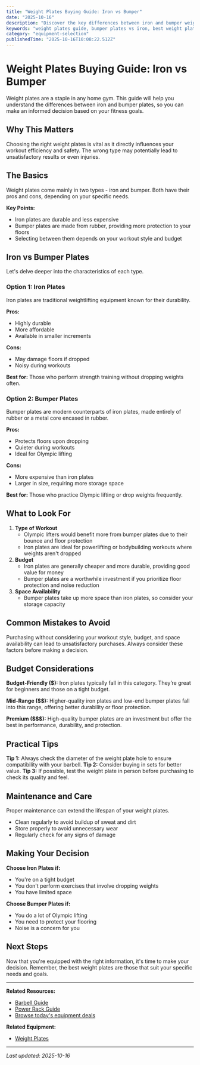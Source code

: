 ```yaml
---
title: "Weight Plates Buying Guide: Iron vs Bumper"
date: "2025-10-16"
description: "Discover the key differences between iron and bumper weight plates and learn practical tips to choose the best weight plates for your home gym."
keywords: "weight plates guide, bumper plates vs iron, best weight plates"
category: "equipment-selection"
publishedTime: "2025-10-16T10:08:22.512Z"
---
```


# Weight Plates Buying Guide: Iron vs Bumper

Weight plates are a staple in any home gym. This guide will help you understand the differences between iron and bumper plates, so you can make an informed decision based on your fitness goals.

## Why This Matters

Choosing the right weight plates is vital as it directly influences your workout efficiency and safety. The wrong type may potentially lead to unsatisfactory results or even injuries.

## The Basics

Weight plates come mainly in two types - iron and bumper. Both have their pros and cons, depending on your specific needs.

**Key Points:**
- Iron plates are durable and less expensive
- Bumper plates are made from rubber, providing more protection to your floors
- Selecting between them depends on your workout style and budget

## Iron vs Bumper Plates 

Let's delve deeper into the characteristics of each type.

### Option 1: Iron Plates

Iron plates are traditional weightlifting equipment known for their durability.

**Pros:**
- Highly durable
- More affordable
- Available in smaller increments

**Cons:**
- May damage floors if dropped
- Noisy during workouts

**Best for:** Those who perform strength training without dropping weights often. 

### Option 2: Bumper Plates

Bumper plates are modern counterparts of iron plates, made entirely of rubber or a metal core encased in rubber.

**Pros:**
- Protects floors upon dropping
- Quieter during workouts
- Ideal for Olympic lifting

**Cons:**
- More expensive than iron plates
- Larger in size, requiring more storage space

**Best for:** Those who practice Olympic lifting or drop weights frequently.

## What to Look For

1. **Type of Workout**
   - Olympic lifters would benefit more from bumper plates due to their bounce and floor protection
   - Iron plates are ideal for powerlifting or bodybuilding workouts where weights aren't dropped
2. **Budget**
   - Iron plates are generally cheaper and more durable, providing good value for money
   - Bumper plates are a worthwhile investment if you prioritize floor protection and noise reduction
3. **Space Availability**
   - Bumper plates take up more space than iron plates, so consider your storage capacity

## Common Mistakes to Avoid

Purchasing without considering your workout style, budget, and space availability can lead to unsatisfactory purchases. Always consider these factors before making a decision.

## Budget Considerations

**Budget-Friendly ($):** Iron plates typically fall in this category. They’re great for beginners and those on a tight budget.

**Mid-Range ($$):** Higher-quality iron plates and low-end bumper plates fall into this range, offering better durability or floor protection.

**Premium ($$$):** High-quality bumper plates are an investment but offer the best in performance, durability, and protection.

## Practical Tips

**Tip 1:** Always check the diameter of the weight plate hole to ensure compatibility with your barbell.
**Tip 2:** Consider buying in sets for better value.
**Tip 3:** If possible, test the weight plate in person before purchasing to check its quality and feel.

## Maintenance and Care

Proper maintenance can extend the lifespan of your weight plates.

- Clean regularly to avoid buildup of sweat and dirt
- Store properly to avoid unnecessary wear 
- Regularly check for any signs of damage

## Making Your Decision

**Choose Iron Plates if:**
- You're on a tight budget
- You don't perform exercises that involve dropping weights
- You have limited space

**Choose Bumper Plates if:**
- You do a lot of Olympic lifting
- You need to protect your flooring
- Noise is a concern for you

## Next Steps

Now that you're equipped with the right information, it's time to make your decision. Remember, the best weight plates are those that suit your specific needs and goals.

---

**Related Resources:**
- [Barbell Guide](/guides/barbells)
- [Power Rack Guide](/guides/power-racks)
- [Browse today's equipment deals](/)

**Related Equipment:**
- [Weight Plates](/guides/weight-plates)

---

*Last updated: 2025-10-16*